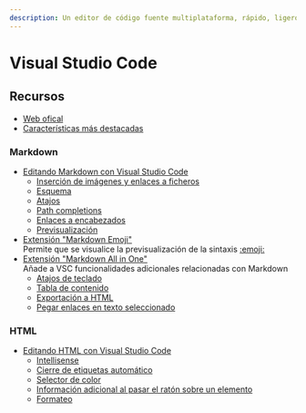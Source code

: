 ```yaml
---
description: Un editor de código fuente multiplataforma, rápido, ligero y extensible.
---
```


# Visual Studio Code

## Recursos

* [Web ofical](https://code.visualstudio.com/)
* [Características más destacadas](https://es.wikipedia.org/wiki/Visual\_Studio\_Code)

### Markdown

* [Editando Markdown con Visual Studio Code](https://code.visualstudio.com/docs/languages/markdown)
  * [Inserción de imágenes y enlaces a ficheros](https://code.visualstudio.com/docs/languages/markdown#\_inserting-images-and-links-to-files)
  * [Esquema](https://code.visualstudio.com/docs/languages/markdown#\_editing-markdown)
  * [Atajos](https://code.visualstudio.com/docs/languages/markdown#\_snippets-for-markdown)
  * [Path completions](https://code.visualstudio.com/docs/languages/markdown#\_path-completions)
  * [Enlaces a encabezados](https://code.visualstudio.com/docs/languages/markdown#\_creating-links-to-a-header-in-another-file)
  * [Previsualización](https://code.visualstudio.com/docs/languages/markdown#\_markdown-preview)
* [Extensión "Markdown Emoji"](https://marketplace.visualstudio.com/items?itemName=bierner.markdown-emoji)\
  Permite que se visualice la previsualización de la sintaxis [:emoji: ](https://tutorialmarkdown.com/emojis)
* [Extensión "Markdown All in One"](https://marketplace.visualstudio.com/items?itemName=yzhang.markdown-all-in-one)\
  Añade a VSC funcionalidades adicionales relacionadas con Markdown
  * [Atajos de teclado](https://marketplace.visualstudio.com/items?itemName=yzhang.markdown-all-in-one#keyboard-shortcuts)
  * [Tabla de contenido](https://marketplace.visualstudio.com/items?itemName=yzhang.markdown-all-in-one#table-of-contents)
  * [Exportación a HTML](https://marketplace.visualstudio.com/items?itemName=yzhang.markdown-all-in-one#print-markdown-to-html)
  * [Pegar enlaces en texto seleccionado](https://marketplace.visualstudio.com/items?itemName=yzhang.markdown-all-in-one#others)

### HTML

* [Editando HTML con Visual Studio Code](https://code.visualstudio.com/docs/languages/html)
  * [Intellisense](https://code.visualstudio.com/docs/languages/html#\_intellisense)
  * [Cierre de etiquetas automático](https://code.visualstudio.com/docs/languages/html#\_close-tags)
  * [Selector de color](https://code.visualstudio.com/docs/languages/html#\_color-picker)
  * [Información adicional al pasar el ratón sobre un elemento](https://code.visualstudio.com/docs/languages/html#\_hover)
  * [Formateo](https://code.visualstudio.com/docs/languages/html#\_formatting)

